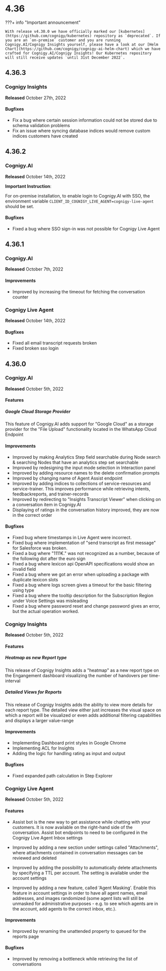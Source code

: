 # 4.36

???+ info "Important announcement"

    With release v4.30.0 we have officially marked our [kubernetes](https://github.com/cognigy/kubernetes) repository as `deprecated`. If you are an `on-premise` customer and you are running Cognigy.AI/Cognigy Insights yourself, please have a look at our [Helm Chart](https://github.com/cognigy/cognigy-ai-helm-chart) which we have crafted for Cognigy.AI/Cognigy Insights! Our Kubernetes repository will still receive updates `until 31st December 2022`.

## 4.36.3

### Cognigy Insights

**Released** October 27th, 2022

#### Bugfixes

- Fix a bug where certain session information could not be stored due to schema validation problems
- Fix an issue where syncing database indices would remove custom indices customers have created

## 4.36.2

### Cognigy.AI

**Released** October 14th, 2022

**Important Instruction**:

For on-premise installation, to enable login to Cognigy.AI with SSO, the environment variable `CLIENT_ID_COGNIGY_LIVE_AGENT=cognigy-live-agent` should be set.

#### Bugfixes

- Fixed a bug where SSO sign-in was not possible for Cognigy Live Agent

## 4.36.1

### Cognigy.AI

**Released** October 7th, 2022

#### Improvements

- Improved by increasing the timeout for fetching the conversation counter

### Cognigy Live Agent

**Released** October 14th, 2022

#### Bugfixes

- Fixed all email transcript requests broken
- Fixed broken sso login

## 4.36.0

### Cognigy.AI

**Released** October 5th, 2022

#### Features

##### Google Cloud Storage Provider

This feature of Cognigy.AI adds support for "Google Cloud" as a storage provider for the "File Upload" functionality located in the WhatsApp Cloud Endpoint

#### Improvements

- Improved by making Analytics Step field searchable during Node search & searching Nodes that have an analytics step set searchable
- Improved by redesigning the input mode selection in Interaction panel
- Improved by adding resource names to the delete confirmation prompts
- Improved by changing name of Agent Assist endpoint
- Improved by adding indices to collections of service-resources and service-trainer. This improves performance while retrieving intents, feedbackreports, and trainer-records
- Improved by redirecting to "Insights Transcript Viewer" when clicking on a conversation item in Cognigy.AI
- Displaying of ratings in the conversation history improved, they are now in the correct order

#### Bugfixes

- Fixed bug where timestamps in Live Agent were incorrect.
- Fixed bug where implementation of "send transcript as first message" for Salesforce was broken.
- Fixed a bug where "1111€." was not recognized as a number, because of the following dot after the euro sign
- Fixed a bug where lexicon api OpenAPI specifications would show an invalid field
- Fixed a bug where we got an error when uploading a package with duplicate lexicon slots
- Fixed a bug where logs screen gives a timeout for the basic filtering using type
- Fixed a bug where the tooltip description for the Subscription Region under Voice Settings was misleading
- Fixed a bug where password reset and change password gives an error, but the actual operation worked.

### Cognigy Insights

**Released** October 5th, 2022

#### Features

##### Heatmap as new Report type

This release of Cognigy Insights adds a "heatmap" as a new report type on the Engangement dashboard visualizing the number of handovers per time-interval

##### Detailed Views for Reports

This release of Cognigy Insights adds the ability to view more details for each report type. The detailed view either just increases the visual space on which a report will be visualized or even adds additional filtering capabilities and displays a larger value-range

#### Improvements

- Implementing Dashboard print styles in Google Chrome
- Implementing ACL for Insights
- Adding the logic for handling rating as input and output

#### Bugfixes

- Fixed expanded path calculation in Step Explorer

### Cognigy Live Agent

**Released** October 5th, 2022

#### Features

- Assist bot is the new way to get assistance while chatting with your customers. It is now available on the right-hand side of the conversation. Assist bot endpoints to need to be configured in the Cognigy Live Agent Inbox settings

- Improved by adding a new section under settings called "Attachments", where attachments contained in conversation messages can be reviewed and deleted

- Improved by adding the possibility to automatically delete attachments by specifying a TTL per account. The setting is available under the account settings

- Improved by adding a new feature, called 'Agent Masking'. Enable this feature in account settings in order to have all agent names, email addresses, and images randomized (some agent lists will still be unmasked for administrative purposes - e.g. to see which agents are in the account, add agents to the correct inbox, etc.).

#### Improvements

- Improved by renaming the unattended property to queued for the reports page

#### Bugfixes

- Improved by removing a bottleneck while retrieving the list of conversations
